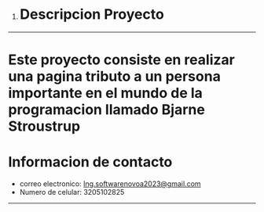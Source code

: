 
1. # Descripcion Proyecto
---
Este proyecto consiste en realizar una pagina tributo a un persona importante en el mundo de la programacion llamado Bjarne Stroustrup
=======
# Informacion de contacto
- correo electronico: Ing.softwarenovoa2023@gmail.com
- Numero de celular: 3205102825
---

